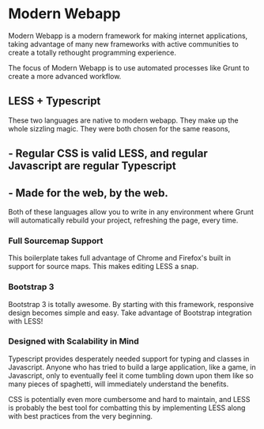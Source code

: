Modern Webapp
=================

Modern Webapp is a modern framework for making internet applications, taking advantage of many new frameworks with active communities to create a totally rethought programming experience. 

The focus of Modern Webapp is to use automated processes like Grunt to create a more advanced workflow.

## LESS + Typescript
These two languages are native to modern webapp. They make up the whole sizzling magic. They were both chosen for the same reasons,

## - Regular CSS is valid LESS, and regular Javascript are regular Typescript
## - Made for the web, by the web.

Both of these languages allow you to write in any environment where Grunt will automatically rebuild your project, refreshing the page, every time. 

### Full Sourcemap Support
This boilerplate takes full advantage of Chrome and Firefox's built in support for source maps. This makes editing LESS a snap.

### Bootstrap 3
Bootstrap 3 is totally awesome. By starting with this framework, responsive design becomes simple and easy. Take advantage of Bootstrap integration with LESS!

### Designed with Scalability in Mind
Typescript provides desperately needed support for typing and classes in Javascript. Anyone who has tried to build a large application, like a game, in Javascript, only to eventually feel it come tumbling down upon them like so many pieces of spaghetti, will immediately understand the benefits. 

CSS is potentially even more cumbersome and hard to maintain, and LESS is probably the best tool for combatting this by implementing LESS along with best practices from the very beginning.